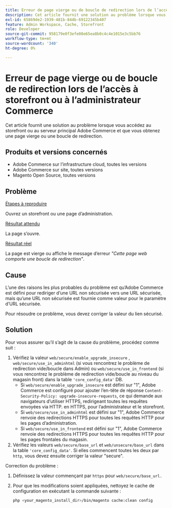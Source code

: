 ```yaml
---
title: Erreur de page vierge ou de boucle de redirection lors de l’accès à storefront ou à l’administrateur Commerce
description: Cet article fournit une solution au problème lorsque vous accédez au storefront ou au serveur principal Adobe Commerce et que vous obtenez une page vierge ou une boucle de redirection.
exl-id: 65869de2-1939-481b-844b-69122345b407
feature: Admin Workspace, Cache, Storefront
role: Developer
source-git-commit: 958179e0f3efe08e65ea8b0c4c4e1015e3c5bb76
workflow-type: tm+mt
source-wordcount: '340'
ht-degree: 0%

---
```


# Erreur de page vierge ou de boucle de redirection lors de l’accès à storefront ou à l’administrateur Commerce

Cet article fournit une solution au problème lorsque vous accédez au storefront ou au serveur principal Adobe Commerce et que vous obtenez une page vierge ou une boucle de redirection.

## Produits et versions concernés

* Adobe Commerce sur l’infrastructure cloud, toutes les versions
* Adobe Commerce sur site, toutes versions
* Magento Open Source, toutes versions

## Problème

<u>Étapes à reproduire</u>

Ouvrez un storefront ou une page d’administration.

<u>Résultat attendu</u>

La page s’ouvre.

<u>Résultat réel</u>

La page est vierge ou affiche le message d’erreur *&quot;Cette page web comporte une boucle de redirection&quot;*.

## Cause

L’une des raisons les plus probables du problème est qu’Adobe Commerce est défini pour rediriger d’une URL non sécurisée vers une URL sécurisée, mais qu’une URL non sécurisée est fournie comme valeur pour le paramètre d’URL sécurisée.

Pour résoudre ce problème, vous devez corriger la valeur du lien sécurisé.

## Solution

Pour vous assurer qu’il s’agit de la cause du problème, procédez comme suit :

1. Vérifiez la valeur `web/secure/enable_upgrade_insecure` , `web/secure/use_in_adminhtml` (si vous rencontrez le problème de redirection vide/boucle dans Admin) ou `web/secure/use_in_frontend` (si vous rencontrez le problème de redirection vide/boucle au niveau du magasin front) dans la table `'core_config_data'` DB.
   * Si `web/secure/enable_upgrade_insecure` est défini sur &quot;1&quot;, Adobe Commerce est configuré pour ajouter l’en-tête de réponse `Content-Security-Policy: upgrade-insecure-requests`, ce qui demande aux navigateurs d’utiliser HTTPS, redirigeant toutes les requêtes envoyées via HTTP.
en HTTPS, pour l’administrateur et le storefront.
   * Si `web/secure/use_in_adminhtml` est défini sur &quot;1&quot;, Adobe Commerce renvoie des redirections HTTPS pour toutes les requêtes HTTP pour les pages d’administration.
   * Si `web/secure/use_in_frontend` est défini sur &quot;1&quot;, Adobe Commerce renvoie des redirections HTTPS pour toutes les requêtes HTTP pour les pages frontales du magasin.
1. Vérifiez les valeurs `web/secure/base_url` et `web/unsecure/base_url` dans la table `'core_config_data'`. Si elles commencent toutes les deux par    `http`, vous devez ensuite corriger la valeur &quot;secure&quot;.

Correction du problème :

1. Définissez la valeur commençant par `https` pour `web/secure/base_url.`
1. Pour que les modifications soient appliquées, nettoyez le cache de configuration en exécutant la commande suivante :

   ```bash
   php <your_magento_install_dir>/bin/magento cache:clean config
   ```
